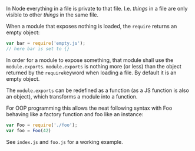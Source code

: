 In Node everything in a file is private to that file. I.e. *things* in a file are only visible to other *things* in the same file.

When a module that exposes nothing is loaded, the ```require``` returns an empty object:
```javascript
var bar = require('empty.js');
// here bar is set to {}
```

In order for a module to expose something, that module shall use the ```module.exports```. ```module.exports``` is nothing more (or less) than the object returned by the ```require```keyword when loading a file. By default it is an empty object.

The ```module.exports``` can be redefined as a function (as a JS function is also an object), which transforms a module into a function.

For OOP programming this allows the neat following syntax with Foo behaving like a factory function and foo like an instance:
```javascript
var Foo = require('./foo');
var foo = Foo(42)
```

See ```index.js``` and ```foo.js``` for a working example.
